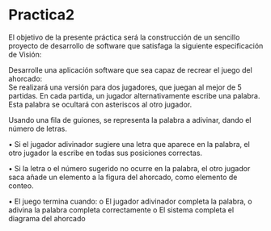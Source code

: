 # Practica2

El objetivo de la presente práctica será la construcción de un sencillo proyecto de desarrollo de software 
que satisfaga la siguiente especificación de Visión: 

Desarrolle una aplicación software que sea capaz de recrear el juego del ahorcado:  
Se realizará una versión para dos jugadores, que juegan al mejor de 5 partidas. 
En cada partida, un jugador alternativamente escribe una palabra. Esta palabra se ocultará con asteriscos 
al otro jugador. 

Usando una fila de guiones, se representa la palabra a adivinar, dando el número de letras.  

  • Si el jugador adivinador sugiere una letra que aparece en la palabra, el otro jugador la escribe 
  en todas sus posiciones correctas.  

  • Si  la  letra  o  el  número  sugerido  no  ocurre  en  la  palabra,  el  otro  jugador  saca  añade  un 
  elemento a la figura del ahorcado, como elemento de conteo.  

  • El juego termina cuando: 
    o El   jugador   adivinador   completa   la   palabra,   o   adivina   la   palabra   completa correctamente 
    o El sistema completa el diagrama del ahorcado
